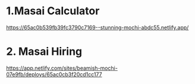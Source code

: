 # 1.Masai Calculator
https://65ac0b539fb39fc3790c7169--stunning-mochi-abdc55.netlify.app/
# 2. Masai Hiring
https://app.netlify.com/sites/beamish-mochi-07e9fb/deploys/65ac0cb3f20cd1cc177
 
